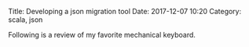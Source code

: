 Title: Developing a json migration tool
Date: 2017-12-07 10:20
Category: scala, json

Following is a review of my favorite mechanical keyboard.